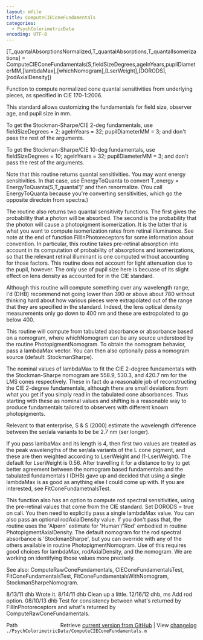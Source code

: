 ```yaml
---
layout: mfile
title: ComputeCIEConeFundamentals
categories:
  - PsychColorimetricData
encoding: UTF-8
---
```


\[T\_quantalAbsorptionsNormalized,T\_quantalAbsorptions,T\_quantalIsomerizations\] = ComputeCIEConeFundamentals\(S,fieldSizeDegrees,ageInYears,pupilDiameterMM,\[lambdaMax\],\[whichNomogram\],\[LserWeight\],\[DORODS\],\[rodAxialDensity\]\)

Function to compute normalized cone quantal sensitivities
from underlying pieces, as specified in CIE 170-1:2006.

This standard allows customizing the fundamentals for
field size, observer age, and pupil size in mm.

To get the Stockman-Sharpe/CIE 2-deg fundamentals, use
  fieldSizeDegrees = 2;
  ageInYears = 32;
  pupilDiameterMM = 3;
and don't pass the rest of the arguments.

To get the Stockman-Sharpe/CIE 10-deg fundamentals, use
  fieldSizeDegrees = 10;
  ageInYears = 32;
  pupilDiameterMM = 3;
and don't pass the rest of the arguments.

Note that this routine returns quantal sensitivities.  You
may want energy sensitivities.  In that case, use EnergyToQuanta to convert
  T\_energy = EnergyToQuanta\(S,T\_quantal'\)'
and then renormalize.  \(You call EnergyToQuanta because you're converting
sensitivities, which go the opposite directoin from spectra.\)

The routine also returns two quantal sensitivity functions.  The first gives
the probability that a photon will be absorbed.  The second is the probability
that the photon will cause a photopigment isomerization.  It is the latter
that is what you want to compute isomerization rates from retinal illuminance.
See note at the end of function FillInPhotoreceptors for some information about
convention.  In particular, this routine takes pre-retinal absorption into
account in its computation of probability of absorptions and isomerizations,
so that the relevant retinal illuminant is one computed without accounting for
those factors.  This routine does not account for light attenuation due to
the pupil, however.  The only use of pupil size here is becuase of its
slight effect on lens density as accounted for in the CIE standard.

Although this routine will compute something over any wavelength
range, I'd \(DHB\) recommend not going lower than 390 or above about 780 without
thinking hard about how various pieces were extrapolated out of the range
that they are specified in the standard.  Indeed, the lens optical
density measurements only go down to 400 nm and these are extropolated
to go below 400.

This routine will compute from tabulated absorbance or absorbance based on a nomogram, where
whichNomogram can be any source understood by the routine
PhotopigmentNomogram.  To obtain the nomogram behavior, pass a lambdaMax vector.
You can then also optionally pass a nomogram source \(default: StockmanSharpe\).

The nominal values of lambdaMax to fit the CIE 2-degree fundamentals with the
Stockman-Sharpe nomogram are 558.9, 530.3, and 420.7 nm for the LMS cones respectively.
These in fact do a reasonable job of reconstructing the CIE 2-degree fundamentals, although
there are small deviations from what you get if you simply read in the tabulated cone
absorbances.  Thus starting with these as nominal values and shifting is a reasonable way to
produce fundamentals tailored to observers with different known photopigments.

Relevant to that enterprise, S & S \(2000\) estimate the wavelength difference
between the ser/ala variants to be be 2.7 nm \(ser longer\).

If you pass lambaMax and its length is 4, then first two values are treated as
the peak wavelengths of the ser/ala variants of the L cone pigment, and these
are then weighted according to LserWeight and \(1-LserWeight\).  The default
for LserWeight is 0.56.  After travelling it for a distance to try to get better
agreement between the nomogram based fundamentals and the tabulated fundamentals
I \(DHB\) gave up and decided that using a single lambdaMax is as good as anything
else I could come up with. If you are interested, see FitConeFundametnalsTest.

This function also has an option to compute rod spectral sensitivities, using
the pre-retinal values that come from the CIE standard.  Set DORODS = true on
call.  You then need to explicitly pass a single lambdaMax value.  You can
also pass an optional rodAxialDensity value.  If you don't pass that, the
routine uses the 'Alpern' estimate for 'Human'/'Rod' embodied in routine
PhotopigmentAxialDensity.  The default nomogram for the rod spectral
absorbance is 'StockmanSharpe', but you can override with any of the
others available in routine PhotopigmentNomogram.  Use of this requires
good choices for lambdaMax, rodAxialDensity, and the nomogram.  We are
working on identifying those values more precisely.

See also: ComputeRawConeFundamentals, CIEConeFundamentalsTest,
FitConeFundamentalsTest, FitConeFundamentalsWithNomogram, StockmanSharpeNomogram.

8/13/11  dhb  Wrote it.
8/14/11  dhb  Clean up a little.
12/16/12 dhb, ms  Add rod option.
08/10/13 dhb  Test for consistency between what's returned by FillInPhotoreceptors and
              what's returned by ComputeRawConeFundamentals.


<div class="code_header" style="text-align:right;">
  <span style="float:left;">Path&nbsp;&nbsp;</span> <span class="counter">Retrieve <a href=
  "https://raw.github.com/Psychtoolbox-3/Psychtoolbox-3/beta/./PsychColorimetricData/ComputeCIEConeFundamentals.m">current version from GitHub</a> | View <a href=
  "https://github.com/Psychtoolbox-3/Psychtoolbox-3/commits/beta/./PsychColorimetricData/ComputeCIEConeFundamentals.m">changelog</a></span>
</div>
<div class="code">
  <code>./PsychColorimetricData/ComputeCIEConeFundamentals.m</code>
</div>
